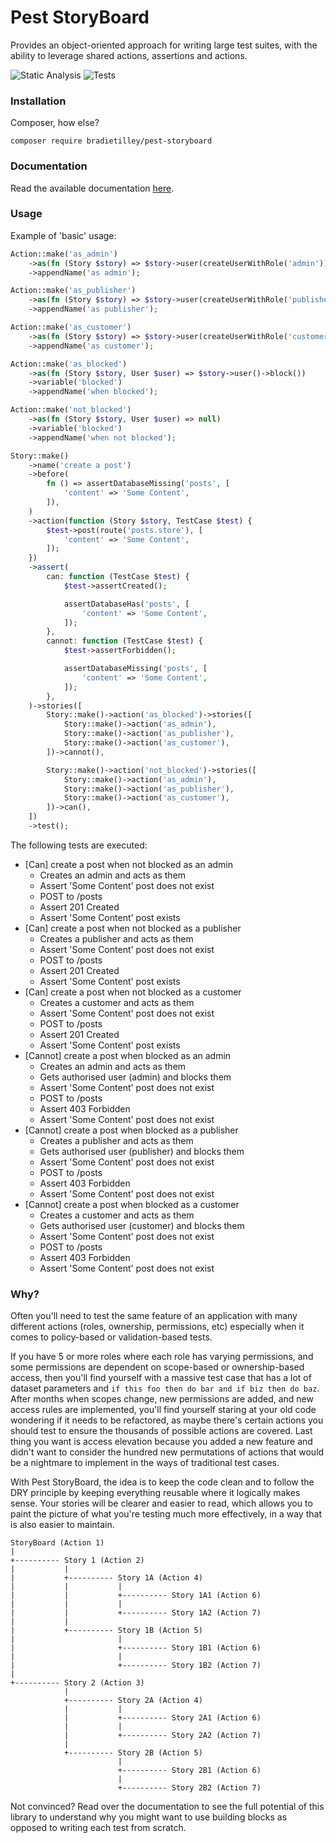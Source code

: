 # Pest StoryBoard

Provides an object-oriented approach for writing large test suites, with the ability to leverage shared actions, assertions and actions.

![Static Analysis](https://github.com/bradietilley/pest-storyboard/actions/workflows/static.yml/badge.svg)
![Tests](https://github.com/bradietilley/pest-storyboard/actions/workflows/tests.yml/badge.svg)

### Installation

Composer, how else?

```
composer require bradietilley/pest-storyboard
```

### Documentation

Read the available documentation [here](/docs/documentation.md).


### Usage

Example of 'basic' usage:

```php
Action::make('as_admin')
    ->as(fn (Story $story) => $story->user(createUserWithRole('admin')))
    ->appendName('as admin');

Action::make('as_publisher')
    ->as(fn (Story $story) => $story->user(createUserWithRole('publisher')))
    ->appendName('as publisher');

Action::make('as_customer')
    ->as(fn (Story $story) => $story->user(createUserWithRole('customer')))
    ->appendName('as customer');

Action::make('as_blocked')
    ->as(fn (Story $story, User $user) => $story->user()->block())
    ->variable('blocked')
    ->appendName('when blocked');

Action::make('not_blocked')
    ->as(fn (Story $story, User $user) => null)
    ->variable('blocked')
    ->appendName('when not blocked');

Story::make()
    ->name('create a post')
    ->before(
        fn () => assertDatabaseMissing('posts', [
            'content' => 'Some Content',
        ]),
    )
    ->action(function (Story $story, TestCase $test) {
        $test->post(route('posts.store'), [
            'content' => 'Some Content',
        ]);
    })
    ->assert(
        can: function (TestCase $test) {
            $test->assertCreated();

            assertDatabaseHas('posts', [
                'content' => 'Some Content',
            ]);
        },
        cannot: function (TestCase $test) {
            $test->assertForbidden();

            assertDatabaseMissing('posts', [
                'content' => 'Some Content',
            ]);
        },
    )->stories([
        Story::make()->action('as_blocked')->stories([
            Story::make()->action('as_admin'),
            Story::make()->action('as_publisher'),
            Story::make()->action('as_customer'),
        ])->cannot(),

        Story::make()->action('not_blocked')->stories([
            Story::make()->action('as_admin'),
            Story::make()->action('as_publisher'),
            Story::make()->action('as_customer'),
        ])->can(),
    ])
    ->test();
```

The following tests are executed:

- [Can] create a post when not blocked as an admin
    - Creates an admin and acts as them
    - Assert 'Some Content' post does not exist
    - POST to /posts
    - Assert 201 Created
    - Assert 'Some Content' post exists
- [Can] create a post when not blocked as a publisher
    - Creates a publisher and acts as them
    - Assert 'Some Content' post does not exist
    - POST to /posts
    - Assert 201 Created
    - Assert 'Some Content' post exists
- [Can] create a post when not blocked as a customer
    - Creates a customer and acts as them
    - Assert 'Some Content' post does not exist
    - POST to /posts
    - Assert 201 Created
    - Assert 'Some Content' post exists
- [Cannot] create a post when blocked as an admin
    - Creates an admin and acts as them
    - Gets authorised user (admin) and blocks them
    - Assert 'Some Content' post does not exist
    - POST to /posts
    - Assert 403 Forbidden
    - Assert 'Some Content' post does not exist
- [Cannot] create a post when blocked as a publisher
    - Creates a publisher and acts as them
    - Gets authorised user (publisher) and blocks them
    - Assert 'Some Content' post does not exist
    - POST to /posts
    - Assert 403 Forbidden
    - Assert 'Some Content' post does not exist
- [Cannot] create a post when blocked as a customer
    - Creates a customer and acts as them
    - Gets authorised user (customer) and blocks them
    - Assert 'Some Content' post does not exist
    - POST to /posts
    - Assert 403 Forbidden
    - Assert 'Some Content' post does not exist

### Why?

Often you'll need to test the same feature of an application with many different actions (roles, ownership, permissions, etc) especially when it comes to policy-based or validation-based tests.

If you have 5 or more roles where each role has varying permissions, and some permissions are dependent on scope-based or ownership-based access, then you'll find yourself with a massive test case that has a lot of dataset parameters and `if this foo then do bar and if biz then do baz`. After months when scopes change, new permissions are added, and new access rules are implemented, you'll find yourself staring at your old code wondering if it needs to be refactored, as maybe there's certain actions you should test to ensure the thousands of possible actions are covered. Last thing you want is access elevation because you added a new feature and didn't want to consider the hundred new permutations of actions that would be a nightmare to implement in the ways of traditional test cases.  

With Pest StoryBoard, the idea is to keep the code clean and to follow the DRY principle by keeping everything reusable where it logically makes sense. Your stories will be clearer and easier to read, which allows you to paint the picture of what you're testing much more effectively, in a way that is also easier to maintain.

```
StoryBoard (Action 1)
|
+---------- Story 1 (Action 2)
|           | 
|           +---------- Story 1A (Action 4)
|           |           |
|           |           +---------- Story 1A1 (Action 6)
|           |           |
|           |           +---------- Story 1A2 (Action 7)
|           |
|           +---------- Story 1B (Action 5)
|                       |
|                       +---------- Story 1B1 (Action 6)
|                       |
|                       +---------- Story 1B2 (Action 7)
|
+---------- Story 2 (Action 3)
            |
            +---------- Story 2A (Action 4)
            |           |
            |           +---------- Story 2A1 (Action 6)
            |           |
            |           +---------- Story 2A2 (Action 7)
            |
            +---------- Story 2B (Action 5)
                        |
                        +---------- Story 2B1 (Action 6)
                        |
                        +---------- Story 2B2 (Action 7)
```

Not convinced? Read over the documentation to see the full potential of this library to understand why you might want to use building blocks as opposed to writing each test from scratch.

